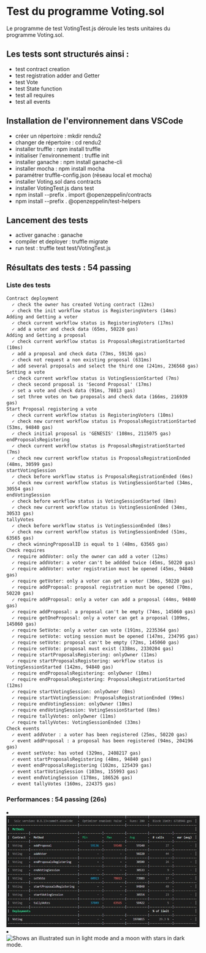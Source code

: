 
# Test du programme Voting.sol

Le programme de test VotingTest.js déroule les tests unitaires du programme Voting.sol.


## Les tests sont structurés ainsi :
- test contract creation
- test registration adder and Getter
- test Vote 
- test State function
- test all requires
- test all events

## Installation de l'environnement dans VSCode
- créer un répertoire : mkdir rendu2
- changer de répertoire : cd rendu2
- installer truffle : npm install truffle
- initialiser l'environnement : truffle init
- installer ganache : npm install ganache-cli
- installer mocha : npm install mocha
- paramétrer truffle-config.json (réseau local et mocha)
- installer Voting.sol dans contracts
- installer VotingTest.js dans test 
- npm install --prefix . import @openzeppelin/contracts  
- npm install --prefix . @openzeppelin/test-helpers

## Lancement des tests
- activer ganache : ganache
- compiler et deployer : truffle migrate 
- run test : truffle test test/VotingTest.js

## Résultats des tests : 54 passing
### Liste des tests
    Contract deployment
      ✓ check the owner has created Voting contract (12ms)
      ✓ check the init workflow status is RegisteringVoters (14ms)
    Adding and Getting a voter
      ✓ check current workflow status is RegisteringVoters (17ms)
      ✓ add a voter and check data (65ms, 50220 gas)
    Adding and Getting a proposal
      ✓ check current workflow status is ProposalsRegistrationStarted (10ms)
      ✓ add a proposal and check data (73ms, 59136 gas)
      ✓ check not request a non existing proposal (631ms)
      ✓ add several proposals and select the third one (241ms, 236568 gas)
    Setting a vote
      ✓ check current workflow status is VotingSessionStarted (7ms)
      ✓ check second proposal is 'Second Proposal' (17ms)
      ✓ set a vote and check data (91ms, 78013 gas)
      ✓ set three votes on two proposals and check data (166ms, 216939 gas)
    Start Proposal registering a vote
      ✓ check current workflow status is RegisteringVoters (10ms)
      ✓ check new current workflow status is ProposalsRegistrationStarted (53ms, 94840 gas)
      ✓ check initial proposal is 'GENESIS' (108ms, 2115075 gas)
    endProposalsRegistering
      ✓ check current workflow status is ProposalsRegistrationStarted (7ms)
      ✓ check new current workflow status is ProposalsRegistrationEnded (48ms, 30599 gas)
    startVotingSession
      ✓ check before workflow status is ProposalsRegistrationEnded (6ms)
      ✓ check new current workflow status is VotingSessionStarted (34ms, 30554 gas)
    endVotingSession
      ✓ check before workflow status is VotingSessionStarted (8ms)
      ✓ check new current workflow status is VotingSessionEnded (34ms, 30533 gas)
    tallyVotes
      ✓ check before workflow status is VotingSessionEnded (8ms)
      ✓ check new current workflow status is VotingSessionEnded (51ms, 63565 gas)
      ✓ check winningProposalID is equal to 1 (48ms, 63565 gas)
    Check requires
      ✓ require addVoter: only the owner can add a voter (12ms)
      ✓ require addVoter: a voter can't be addded twice (45ms, 50220 gas)
      ✓ require addVoter: voter registration must be opened (45ms, 94840 gas)
      ✓ require getVoter: only a voter can get a voter (36ms, 50220 gas)
      ✓ require addProposal: proposal registration must be opened (70ms, 50220 gas)
      ✓ require addProposal: only a voter can add a proposal (44ms, 94840 gas)
      ✓ require addProposal: a proposal can't be empty (74ms, 145060 gas)
      ✓ require getOneProposal: only a voter can get a proposal (109ms, 145060 gas)
      ✓ require SetVote: only a voter can vote (191ms, 2235364 gas)
      ✓ require setVote: voting session must be opened (147ms, 234795 gas)
      ✓ require setVote: proposal can't be empty (72ms, 145060 gas)
      ✓ require setVote: proposal must exist (338ms, 2330204 gas)
      ✓ require startProposalsRegistering: onlyOwner (11ms)
      ✓ require startProposalsRegistering: workflow status is VotingSessionStarted (142ms, 94840 gas)
      ✓ require endProposalsRegistering: onlyOwner (10ms)
      ✓ require endProposalsRegistering: ProposalsRegistrationStarted (12ms)
      ✓ require startVotingSession: onlyOwner (8ms)
      ✓ require startVotingSession: ProposalsRegistrationEnded (99ms)
      ✓ require endVotingSession: onlyOwner (10ms)
      ✓ require endVotingSession: VotingSessionStarted (8ms)
      ✓ require tallyVotes: onlyOwner (11ms)
      ✓ require tallyVotes: VotingSessionEnded (33ms)
    Check events
      ✓ event addVoter : a voter has been registered (25ms, 50220 gas)
      ✓ event addProposal : a proposal has been registered (94ms, 204196 gas)
      ✓ event setVote: has voted (329ms, 2408217 gas)
      ✓ event startProposalsRegistering (48ms, 94840 gas)
      ✓ event endProposalsRegistering (102ms, 125439 gas)
      ✓ event startVotingSession (103ms, 155993 gas)
      ✓ event endVotingSession (178ms, 186526 gas)
      ✓ event tallyVotes (160ms, 224375 gas)

### Performances : 54 passing (26s)

<li><picture>
<img alt="Shows performances." src="https://github.com/Yves77Yves/Rendu2/blob/main/performance%20VotingTest.jpg">
</picture></li>
<li><picture>
<img alt="Shows an illustrated sun in light mode and a moon with stars in dark mode." src="https://user-images.githubusercontent.com/25423296/163456779-a8556205-d0a5-45e2-ac17-42d089e3c3f8.png" height="62" width="62">
</picture></li>

